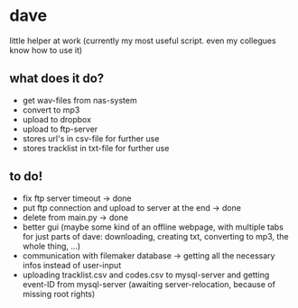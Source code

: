 # dave

little helper at work (currently my most useful script. even my collegues know how to use it)

## what does it do?
- get wav-files from nas-system
- convert to mp3
- upload to dropbox
- upload to ftp-server
- stores url's in csv-file for further use
- stores tracklist in txt-file for further use

## to do!
- fix ftp server timeout -> done
- put ftp connection and upload to server at the end -> done
- delete from main.py -> done
- better gui (maybe some kind of an offline webpage, with multiple tabs for just parts of dave: downloading, creating txt, converting to mp3, the whole thing, ...)
- communication with filemaker database -> getting all the necessary infos instead of user-input
- uploading tracklist.csv and codes.csv to mysql-server and getting event-ID from mysql-server (awaiting server-relocation, because of missing root rights)
